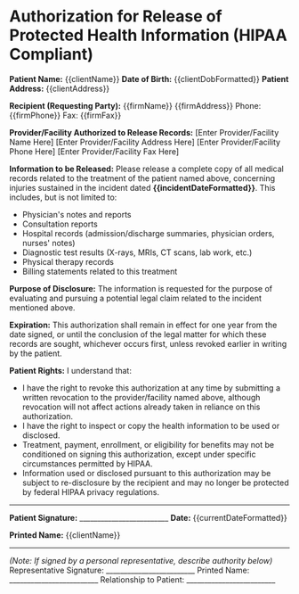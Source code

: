 # Authorization for Release of Protected Health Information (HIPAA Compliant)

**Patient Name:** {{clientName}}
**Date of Birth:** {{clientDobFormatted}}
**Patient Address:** {{clientAddress}} 

**Recipient (Requesting Party):**
{{firmName}} 
{{firmAddress}}
Phone: {{firmPhone}}
Fax: {{firmFax}}

**Provider/Facility Authorized to Release Records:**
[Enter Provider/Facility Name Here]
[Enter Provider/Facility Address Here]
[Enter Provider/Facility Phone Here]
[Enter Provider/Facility Fax Here]

**Information to be Released:**
Please release a complete copy of all medical records related to the treatment of the patient named above, concerning injuries sustained in the incident dated **{{incidentDateFormatted}}**. This includes, but is not limited to:
*   Physician's notes and reports
*   Consultation reports
*   Hospital records (admission/discharge summaries, physician orders, nurses' notes)
*   Diagnostic test results (X-rays, MRIs, CT scans, lab work, etc.)
*   Physical therapy records
*   Billing statements related to this treatment

**Purpose of Disclosure:**
The information is requested for the purpose of evaluating and pursuing a potential legal claim related to the incident mentioned above.

**Expiration:**
This authorization shall remain in effect for one year from the date signed, or until the conclusion of the legal matter for which these records are sought, whichever occurs first, unless revoked earlier in writing by the patient.

**Patient Rights:**
I understand that:
*   I have the right to revoke this authorization at any time by submitting a written revocation to the provider/facility named above, although revocation will not affect actions already taken in reliance on this authorization.
*   I have the right to inspect or copy the health information to be used or disclosed.
*   Treatment, payment, enrollment, or eligibility for benefits may not be conditioned on signing this authorization, except under specific circumstances permitted by HIPAA.
*   Information used or disclosed pursuant to this authorization may be subject to re-disclosure by the recipient and may no longer be protected by federal HIPAA privacy regulations.

---
**Patient Signature:** _________________________
**Date:** {{currentDateFormatted}}

**Printed Name:** {{clientName}}

---
*(Note: If signed by a personal representative, describe authority below)*
Representative Signature: _________________________
Printed Name: _________________________
Relationship to Patient: _________________________ 